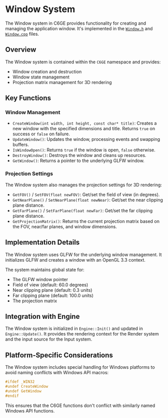 # Window System

The Window system in C6GE provides functionality for creating and managing the application window. It's implemented in the [`Window.h`](https://github.com/C6Dev/C6GE/blob/main/C6GE/src/Window/Window.h) and [`Window.cpp`](https://github.com/C6Dev/C6GE/blob/main/C6GE/src/Window/Window.cpp) files.

## Overview

The Window system is contained within the `C6GE` namespace and provides:

- Window creation and destruction
- Window state management
- Projection matrix management for 3D rendering

## Key Functions

### Window Management

- `CreateWindow(int width, int height, const char* title)`: Creates a new window with the specified dimensions and title. Returns `true` on success or `false` on failure.
- `UpdateWindow()`: Updates the window, processing events and swapping buffers.
- `IsWindowOpen()`: Returns `true` if the window is open, `false` otherwise.
- `DestroyWindow()`: Destroys the window and cleans up resources.
- `GetWindow()`: Returns a pointer to the underlying GLFW window.

### Projection Settings

The Window system also manages the projection settings for 3D rendering:

- `GetFOV()` / `SetFOV(float newFOV)`: Get/set the field of view (in degrees).
- `GetNearPlane()` / `SetNearPlane(float newNear)`: Get/set the near clipping plane distance.
- `GetFarPlane()` / `SetFarPlane(float newFar)`: Get/set the far clipping plane distance.
- `GetProjectionMatrix()`: Returns the current projection matrix based on the FOV, near/far planes, and window dimensions.

## Implementation Details

The Window system uses GLFW for the underlying window management. It initializes GLFW and creates a window with an OpenGL 3.3 context.

The system maintains global state for:
- The GLFW window pointer
- Field of view (default: 60.0 degrees)
- Near clipping plane (default: 0.3 units)
- Far clipping plane (default: 100.0 units)
- The projection matrix

## Integration with Engine

The Window system is initialized in `Engine::Init()` and updated in `Engine::Update()`. It provides the rendering context for the Render system and the input source for the Input system.

## Platform-Specific Considerations

The Window system includes special handling for Windows platforms to avoid naming conflicts with Windows API macros:

```cpp
#ifdef _WIN32
#undef CreateWindow
#undef GetWindow
#endif
```

This ensures that the C6GE functions don't conflict with similarly named Windows API functions.